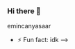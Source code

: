 ### Hi there 👋

<!--
**emincanyasar/emincanyasar** is a ✨ _special_ ✨ repository because its `README.md` (this file) appears on your GitHub profile.

Here are some ideas to get you started:

- 🔭 I’m currently working on learning the basics about GitHub
- 🌱 I’m currently learning the things i can learn to improve myself
- 👯 I’m looking to collaborate on ...
- 🤔 I’m looking for help with the things you know, if you recommend it to me or not
- 💬 Ask me about anything you want
- 📫 How to reach me: Instagram---> emincanyasaar
- ⚡ Fun fact: idk
-->
